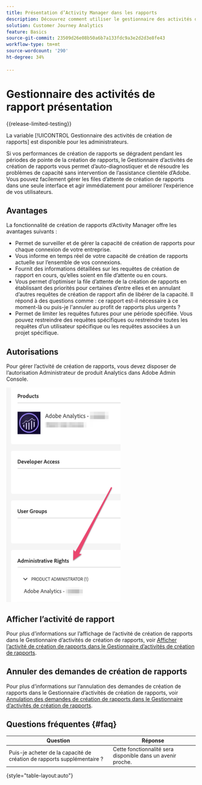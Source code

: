 ```yaml
---
title: Présentation d’Activity Manager dans les rapports
description: Découvrez comment utiliser le gestionnaire des activités de rapport pour diagnostiquer et corriger les problèmes de capacité pendant les heures de pointe de la création de rapports.
solution: Customer Journey Analytics
feature: Basics
source-git-commit: 23509d26e08b50a6b7a133fdc9a3e2d2d3e8fe43
workflow-type: tm+mt
source-wordcount: '290'
ht-degree: 34%

---
```


# Gestionnaire des activités de rapport présentation

{{release-limited-testing}}

La variable [!UICONTROL Gestionnaire des activités de création de rapports] est disponible pour les administrateurs.

Si vos performances de création de rapports se dégradent pendant les périodes de pointe de la création de rapports, le Gestionnaire d’activités de création de rapports vous permet d’auto-diagnostiquer et de résoudre les problèmes de capacité sans intervention de l’assistance clientèle d’Adobe. Vous pouvez facilement gérer les files d’attente de création de rapports dans une seule interface et agir immédiatement pour améliorer l’expérience de vos utilisateurs.

## Avantages

La fonctionnalité de création de rapports d’Activity Manager offre les avantages suivants :

* Permet de surveiller et de gérer la capacité de création de rapports pour chaque connexion de votre entreprise.
* Vous informe en temps réel de votre capacité de création de rapports actuelle sur l’ensemble de vos connexions.
* Fournit des informations détaillées sur les requêtes de création de rapport en cours, qu’elles soient en file d’attente ou en cours.
* Vous permet d’optimiser la file d’attente de la création de rapports en établissant des priorités pour certaines d’entre elles et en annulant d’autres requêtes de création de rapport afin de libérer de la capacité. Il répond à des questions comme : ce rapport est-il nécessaire à ce moment-là ou puis-je l&#39;annuler au profit de rapports plus urgents ?
* Permet de limiter les requêtes futures pour une période spécifiée. Vous pouvez restreindre des requêtes spécifiques ou restreindre toutes les requêtes d’un utilisateur spécifique ou les requêtes associées à un projet spécifique.

## Autorisations

Pour gérer l’activité de création de rapports, vous devez disposer de l’autorisation Administrateur de produit Analytics dans Adobe Admin Console.

![autorisation](assets/rep-mgr-permission.png)

## Afficher l’activité de rapport

Pour plus d’informations sur l’affichage de l’activité de création de rapports dans le Gestionnaire d’activités de création de rapports, voir [Afficher l’activité de création de rapports dans le Gestionnaire d’activités de création de rapports](/help/reporting-activity-manager/reporting-activity.md).

## Annuler des demandes de création de rapports

Pour plus d’informations sur l’annulation des demandes de création de rapports dans le Gestionnaire d’activités de création de rapports, voir [Annulation des demandes de création de rapports dans le Gestionnaire d’activités de création de rapports](/help/reporting-activity-manager/reporting-activity-cancel-requests.md).

## Questions fréquentes {#faq}

| Question | Réponse |
| --- | --- |
| Puis-je acheter de la capacité de création de rapports supplémentaire ? | Cette fonctionnalité sera disponible dans un avenir proche. |

{style="table-layout:auto"}
